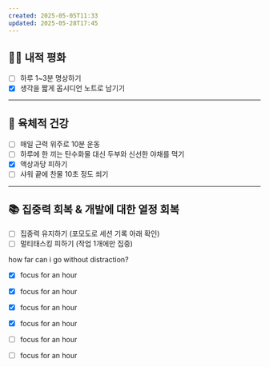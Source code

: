 ```yaml
---
created: 2025-05-05T11:33
updated: 2025-05-28T17:45
---
```

## 🧘‍♂️ 내적 평화

- [ ] 하루 1~3분 명상하기  
- [x] 생각을 짧게 옵시디언 노트로 남기기  

---

## 💪 육체적 건강

- [ ] 매일 근력 위주로 10분 운동  
- [ ] 하루에 한 끼는 탄수화물 대신 두부와 신선한 야채를 먹기  
- [x] 액상과당 피하기  
- [ ] 샤워 끝에 찬물 10초 정도 쐬기  

---

## 📚 집중력 회복 & 개발에 대한 열정 회복

- [ ] 집중력 유지하기 (포모도로 세션 기록 아래 확인)  
- [ ] 멀티태스킹 피하기 (작업 1개에만 집중)  

how far can i go without distraction?


- [x] focus for an hour
- [x] focus for an hour
- [x] focus for an hour
- [x] focus for an hour
- [ ] focus for an hour
- [ ] focus for an hour


